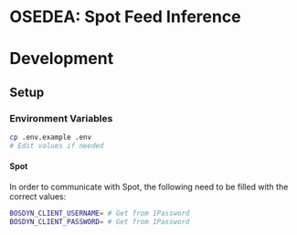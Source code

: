 # OSEDEA: Spot Feed Inference

# Development

## Setup

### Environment Variables

```bash
cp .env.example .env
# Edit values if needed
```

#### Spot

In order to communicate with Spot, the following need to be filled with the correct values:

```bash
BOSDYN_CLIENT_USERNAME= # Get from 1Password
BOSDYN_CLIENT_PASSWORD= # Get from 1Password
```
